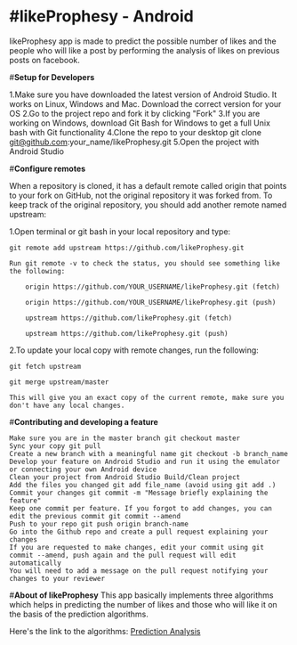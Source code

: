 # #**likeProphesy - Android**

likeProphesy app is made to  predict the possible number of likes and the
people who will like a post by performing the analysis of likes on previous
posts on facebook.

#**Setup for Developers**

1.Make sure you have downloaded the latest version of Android Studio. It works on Linux, Windows and Mac. Download the correct version for your OS
2.Go to the project repo and fork it by clicking "Fork"
3.If you are working on Windows, download Git Bash for Windows to get a full Unix bash with Git functionality
4.Clone the repo to your desktop git clone git@github.com:your_name/likeProphesy.git
5.Open the project with Android Studio

#**Configure remotes**

When a repository is cloned, it has a default remote called origin that points to your fork on GitHub, not the original repository it was forked from. To keep track of the original repository, you should add another remote named upstream:

1.Open terminal or git bash in your local repository and type:

    git remote add upstream https://github.com/likeProphesy.git

    Run git remote -v to check the status, you should see something like the following:

        origin https://github.com/YOUR_USERNAME/likeProphesy.git (fetch)

        origin https://github.com/YOUR_USERNAME/likeProphesy.git (push)

        upstream https://github.com/likeProphesy.git (fetch)

        upstream https://github.com/likeProphesy.git (push)

2.To update your local copy with remote changes, run the following:

    git fetch upstream

    git merge upstream/master

    This will give you an exact copy of the current remote, make sure you don't have any local changes.

#**Contributing and developing a feature**

    Make sure you are in the master branch git checkout master
    Sync your copy git pull
    Create a new branch with a meaningful name git checkout -b branch_name
    Develop your feature on Android Studio and run it using the emulator or connecting your own Android device
    Clean your project from Android Studio Build/Clean project
    Add the files you changed git add file_name (avoid using git add .)
    Commit your changes git commit -m "Message briefly explaining the feature"
    Keep one commit per feature. If you forgot to add changes, you can edit the previous commit git commit --amend
    Push to your repo git push origin branch-name
    Go into the Github repo and create a pull request explaining your changes
    If you are requested to make changes, edit your commit using git commit --amend, push again and the pull request will edit automatically
    You will need to add a message on the pull request notifying your changes to your reviewer

#**About of likeProphesy**
This app basically implements three algorithms which helps in predicting the number of likes and those who will like it on the basis of the prediction algorithms.

Here's the link to the algorithms: [Prediction Analysis](src/Final.pdf)

